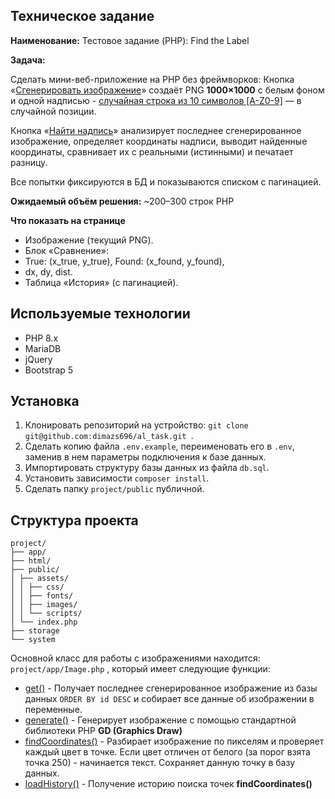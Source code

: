 ## Техническое задание

**Наименование:** Тестовое задание (PHP): Find the Label

**Задача:**

Сделать мини-веб-приложение на PHP без фреймворков:
Кнопка «[Сгенерировать изображение](#)» создаёт PNG **1000×1000** с белым фоном и одной надписью - [случайная строка из 10 символов [A-Z0-9]](#) — в случайной позиции.

Кнопка «[Найти надпись](#)» анализирует последнее сгенерированное изображение, определяет координаты надписи, выводит найденные координаты, сравнивает их с реальными (истинными) и печатает разницу.

Все попытки фиксируются в БД и показываются списком с пагинацией.

**Ожидаемый объём решения:** ~200–300 строк PHP

**Что показать на странице**

- Изображение (текущий PNG).
- Блок «Сравнение»:
- True: (x_true, y_true), Found: (x_found, y_found),
- dx, dy, dist.
- Таблица «История» (с пагинацией).

## Используемые технологии
- PHP 8.x
- MariaDB
- jQuery
- Bootstrap 5

## Установка
1. Клонировать репозиторий на устройство: ```git clone git@github.com:dimazs696/al_task.git ```.
2. Сделать копию файла ```.env.example```, переименовать его в ```.env```, заменив в нем параметры подключения к базе данных.
3. Импортировать структуру базы данных из файла ```db.sql```.
4. Установить зависимости ```composer install```.
5. Сделать папку ```project/public``` публичной.

## Структура проекта
```angular2html
project/
├── app/
├── html/
├── public/
│ ├── assets/
│ │ ├── css/
│ │ ├── fonts/
│ │ ├── images/
│ │ └── scripts/
│ └── index.php
├── storage
└── system
```
Основной класс для работы с изображениями находится: ``` project/app/Image.php ``` , который имеет следующие функции:
- [get()]() - Получает последнее сгенерированное изображение из базы данных ``` ORDER BY id DESC ``` и собирает все данные об изображении в переменные.
- [generate()]() - Генерирует изображение с помощью стандартной библиотеки PHP **GD (Graphics Draw)**
- [findCoordinates()]() - Разбирает изображение по пикселям и проверяет каждый цвет в точке. Если цвет отличен от белого (за порог взята точка 250) - начинается текст. Сохраняет данную точку в базу данных.
- [loadHistory()]() - Получение историю поиска точек **findCoordinates()**

